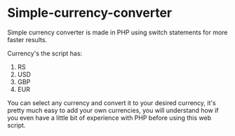 # Simple-currency-converter

Simple currency converter is made in PHP using switch statements for more faster results.

Currency's the script has:

1. RS
2. USD
3. GBP
4. EUR

You can select any currency and convert it to your desired currency, it's pretty much easy to add your own currencies, you will understand how if you even have a little bit of experience with PHP before using this web script.
